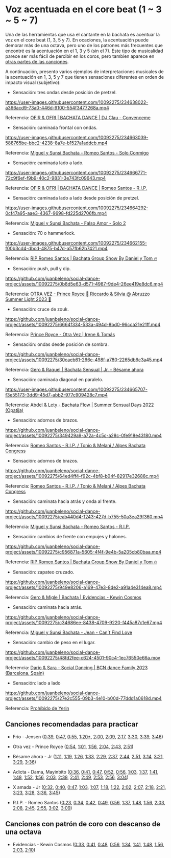 # Voz acentuada en el core beat (1 ~ 3 ~ 5 ~ 7)

Una de las herramientas que usa el cantante en la bachata es acentuar la voz en el core beat (1, 3, 5 y 7). En ocaciones, la acentuación puede demorar más de una octava, pero uno de los patrones más frecuentes que encontré es la acentuación en el 1, 3 y 5 (sin el 7). Este tipo de musicalidad parece ser más fácil de percibir en los coros, pero tambien aparece en [otras partes de las canciones](https://youtu.be/Uzt3PBzObl4?t=23).

A continuación, presento varios ejemplos de interpretaciones musicales de la acentuación en 1, 3, 5 y 7 que tienen sensaciones diferentes en orden de impacto visual (subjetivo):

- Sensación: tres ondas desde posición de pretzel.

https://user-images.githubusercontent.com/10092275/234638022-a366acd9-73a0-446d-9100-554f3477268a.mp4

Referencia: [OFIR & OFRI | BACHATA DANCE | DJ Clau - Convenceme](https://youtu.be/0KCEpelo-zs?t=62)


- Sensación: caminada frontal con ondas.

https://user-images.githubusercontent.com/10092275/234663039-588765be-bbc2-4238-8a7e-b1527a1addcb.mp4

Referencia: [Miguel y Sunsi Bachata - Romeo Santos - Solo Conmigo](https://youtu.be/VuZSTF5jbIk?t=38)


- Sensación: caminada lado a lado.

https://user-images.githubusercontent.com/10092275/234666771-72c9f6ef-f9b9-40c2-9831-3e743fc09643.mp4

Referencia: [OFIR & OFRI | BACHATA DANCE | Romeo Santos - R.I.P.](https://youtu.be/cNqZMvT0ErE?t=100)


- Sensación: caminada lado a lado desde posición de pretzel.

https://user-images.githubusercontent.com/10092275/234664292-0cf47a95-aae3-4367-9698-fd225d2706fb.mp4

Referencia: [Miguel y Sunsi Bachata - Falso Amor - Solo 2](https://youtu.be/trwfDyna_Ik?t=163)


- Sensación: 70 o hammerlock.

https://user-images.githubusercontent.com/10092275/234662155-f00b3cd4-dbcd-4875-b47d-a57fb62b7421.mp4

Referencia: [RIP Romeo Santos | Bachata Group Show By Daniel y Tom 🔥](https://youtu.be/NpbH5VpIpuw?t=118)


- Sensación: push, pull y dip.

https://github.com/juanbeleno/social-dance-project/assets/10092275/0b8d5e63-d571-4987-9de4-26ee419e8dc6.mp4

Referencia: [OTRA VEZ - Prince Royce 🔱 Riccardo & Silvia @ Abruzzo Summer Light 2023 🔱](https://youtu.be/8GQVYo90_kA?t=53)


- Sensación: cruce de zouk.

https://github.com/juanbeleno/social-dance-project/assets/10092275/6664f334-533a-494d-8bd0-96cca21e21ff.mp4

Referencia: [Prince Royce - Otra Vez | Irene & Tomás](https://www.youtube.com/shorts/7aM1EOEQVOM)


- Sensación: ondas desde posición de sombra.

https://github.com/juanbeleno/social-dance-project/assets/10092275/30caeb61-266e-498f-a780-2265db6c3a45.mp4

Referencia: [Gero & Raquel | Bachata Sensual | Jr. - Bésame ahora](https://youtu.be/uHlpnRcgtAo?t=192)


- Sensación: caminada diagonal en paralelo.

https://user-images.githubusercontent.com/10092275/234665707-f3e55173-3dd9-45d7-abb2-977c909428c7.mp4

Referencia: [Abdel & Lety - Bachata Flow | Summer Sensual Days 2022 (Opatija)](https://youtu.be/hoXS0HM8sL8?t=98)


- Sensación: adornos de brazos.

https://github.com/juanbeleno/social-dance-project/assets/10092275/349429a9-a72a-4c5c-a28c-0fe918e43180.mp4

Referencia: [Romeo Santos - R.I.P. / Tonio & Melani / Alpes Bachata Congress](https://youtu.be/4j6ZtCzsKoc?t=32)


- Sensación: adornos de brazos.

https://github.com/juanbeleno/social-dance-project/assets/10092275/64ed4ff4-f92c-4bf8-b04f-82917e32688c.mp4

Referencia: [Romeo Santos - R.I.P. / Tonio & Melani / Alpes Bachata Congress](https://youtu.be/4j6ZtCzsKoc?t=39)


- Sensación: caminata hacia atrás y onda al frente.

https://github.com/juanbeleno/social-dance-project/assets/10092275/eab440d4-1243-427d-b755-50a3ea29f360.mp4

Referencia: [Miguel y Sunsi Bachata - Romeo Santos - R.I.P.](https://youtu.be/h98TLr9psgs?t=98)


- Sensación: cambios de frente con empujes y halones.

https://github.com/juanbeleno/social-dance-project/assets/10092275/c956871a-5605-4f4f-9e4b-5a205cb80baa.mp4

Referencia: [RIP Romeo Santos | Bachata Group Show By Daniel y Tom 🔥](https://youtu.be/NpbH5VpIpuw?t=25)


- Sensación: zapateo cruzado.

https://github.com/juanbeleno/social-dance-project/assets/10092275/949e8206-a169-47e3-8de2-a91a4e314ea8.mp4

Referencia: [Gero & Migle | Bachata | Evidencias - Kewin Cosmos](https://youtu.be/kHetxLtjNPs?si=f7ogFUOZZ-9_TfbC&t=102)


- Sensación: caminata hacia atrás.

https://github.com/juanbeleno/social-dance-project/assets/10092275/c34686ee-8438-4709-9220-f445a87c1e67.mp4

Referencia: [Miguel y Sunsi Bachata - Jean - Can´t Find Love](https://youtu.be/DSLQ77bOLMU?si=SUD2zjSfwfaeW8rG&t=138)


- Sensación: cambio de peso en el lugar.

https://github.com/juanbeleno/social-dance-project/assets/10092275/48fd2fee-c624-4501-90c4-1ec76550e66a.mov

Referencia: [Dario & Sara - Social Dancing | BCN dance Family 2023 (Barcelona, Spain)](https://youtu.be/js80cS_QPLk?si=82LBcYhnvGoIbXy9&t=70)

- Sensación: lado a lado

https://github.com/juanbeleno/social-dance-project/assets/10092275/27e2c555-09b3-4e10-b00d-77ddd1a0618d.mp4

Referencia: [Prohíbido de Yerin](https://www.instagram.com/reel/C1QKvchxKrM/?utm_source=ig_web_copy_link)


## Canciones recomendadas para practicar

- Frio - Jensen ([0:39](https://youtu.be/8NhQZLW-4C0?t=39), [0:47](https://youtu.be/8NhQZLW-4C0?t=47), [0:55](https://youtu.be/8NhQZLW-4C0?t=55), [1:20*](https://youtu.be/8NhQZLW-4C0?t=80), [2:00](https://youtu.be/8NhQZLW-4C0?t=120), [2:09](https://youtu.be/8NhQZLW-4C0?t=129), [2:17](https://youtu.be/8NhQZLW-4C0?t=137), [3:30](https://youtu.be/8NhQZLW-4C0?t=210), [3:39](https://youtu.be/8NhQZLW-4C0?t=219), [3:46](https://youtu.be/8NhQZLW-4C0?t=226))

- Otra vez - Prince Royce ([0:54](https://youtu.be/6RENya8IoT4?t=54), [1:01](https://youtu.be/6RENya8IoT4?t=61), [1:56](https://youtu.be/6RENya8IoT4?t=116), [2:04](https://youtu.be/6RENya8IoT4?t=124), [2:43](https://youtu.be/6RENya8IoT4?t=163), [2:51](https://youtu.be/6RENya8IoT4?t=171))

- Bésame ahora - Jr ([1:11](https://youtu.be/xr1MXo5lvxw?t=71), [1:19](https://youtu.be/xr1MXo5lvxw?t=79), [1:26](https://youtu.be/xr1MXo5lvxw?t=86), [1:33](https://youtu.be/xr1MXo5lvxw?t=93), [2:29](https://youtu.be/xr1MXo5lvxw?t=149), [2:37](https://youtu.be/xr1MXo5lvxw?t=157), [2:44](https://youtu.be/xr1MXo5lvxw?t=164), [2:51](https://youtu.be/xr1MXo5lvxw?t=171), [3:14](https://youtu.be/xr1MXo5lvxw?t=194), [3:21](https://youtu.be/xr1MXo5lvxw?t=201), [3:29](https://youtu.be/xr1MXo5lvxw?t=209), [3:36](https://youtu.be/xr1MXo5lvxw?t=216))

- Adicta - Dama, Mayinbito ([0:36](https://youtu.be/qvljMACH_PA?t=36), [0:41](https://youtu.be/qvljMACH_PA?t=41), [0:47](https://youtu.be/qvljMACH_PA?t=47), [0:52](https://youtu.be/qvljMACH_PA?t=52), [0:56](https://youtu.be/qvljMACH_PA?t=56), [1:03](https://youtu.be/qvljMACH_PA?t=63), [1:37](https://youtu.be/qvljMACH_PA?t=97), [1:41](https://youtu.be/qvljMACH_PA?t=101), [1:48](https://youtu.be/qvljMACH_PA?t=108), [1:52](https://youtu.be/qvljMACH_PA?t=112), [1:56](https://youtu.be/qvljMACH_PA?t=116), [2:03](https://youtu.be/qvljMACH_PA?t=123), [2:38](https://youtu.be/qvljMACH_PA?t=158), [2:41](https://youtu.be/qvljMACH_PA?t=161), [2:49](https://youtu.be/qvljMACH_PA?t=169), [2:53](https://youtu.be/qvljMACH_PA?t=173), [2:56](https://youtu.be/qvljMACH_PA?t=176), [3:04](https://youtu.be/qvljMACH_PA?t=184))

- X amada - Jr ([0:32](https://youtu.be/MkPqcY_C8mU?t=32), [0:40](https://youtu.be/MkPqcY_C8mU?t=40), [0:47](https://youtu.be/MkPqcY_C8mU?t=47), [1:03](https://youtu.be/MkPqcY_C8mU?t=48), [1:07](https://youtu.be/MkPqcY_C8mU?t=67), [1:18](https://youtu.be/MkPqcY_C8mU?t=78), [1:22](https://youtu.be/MkPqcY_C8mU?t=82), [2:02](https://youtu.be/MkPqcY_C8mU?t=82), [2:07](https://youtu.be/MkPqcY_C8mU?t=82), [2:18](https://youtu.be/MkPqcY_C8mU?t=138), [2:21](https://youtu.be/MkPqcY_C8mU?t=141), [3:23](https://youtu.be/MkPqcY_C8mU?t=203), [3:28](https://youtu.be/MkPqcY_C8mU?t=208), [3:36](https://youtu.be/MkPqcY_C8mU?t=216), [3:45](https://youtu.be/MkPqcY_C8mU?t=225))

- R.I.P. - Romeo Santos ([0:23](https://youtu.be/Uzt3PBzObl4?si=B9CwUaiECpdCKY9O&t=23), [0:34](https://youtu.be/Uzt3PBzObl4?si=WllOE6BwBjMD8JFi&t=34), [0:42](https://youtu.be/Uzt3PBzObl4?si=Ug6YF7nOPT5m5HfB&t=42), [0:49](https://youtu.be/Uzt3PBzObl4?si=zxNEOesteLlU04OU&t=49), [0:56](https://youtu.be/Uzt3PBzObl4?si=GkeRTVIg3yi9qVjF&t=56), [1:37](https://youtu.be/Uzt3PBzObl4?si=7fLSff57qo4Eq1SU&t=97), [1:48](https://youtu.be/Uzt3PBzObl4?si=14sJT3UpwboJ18ok&t=108), [1:56](https://youtu.be/Uzt3PBzObl4?si=5F7lgVtv-q2IULjj&t=116), [2:03](https://youtu.be/Uzt3PBzObl4?si=7Ix4XwAwPxiATZFF&t=123), [2:08](https://youtu.be/Uzt3PBzObl4?si=AEPfs8DxQmQLy3ZS&t=128), [2:45](https://youtu.be/Uzt3PBzObl4?si=SUHfSrfkFV3gTO0A&t=165), [2:55](https://youtu.be/Uzt3PBzObl4?si=QmeyYIeAEFk3-o0i&t=175), [3:02](https://youtu.be/Uzt3PBzObl4?si=mZjsBok2pst1H8Hy&t=182), [3:09](https://youtu.be/Uzt3PBzObl4?si=i5xrpI5CYSumM04q&t=189))

## Canciones con patrón de coro con descanso de una octava
- Evidencias - Kewin Cosmos ([0:33](https://youtu.be/LbPIatqWm2M?si=XCw4w1AmpJlFtSu4&t=33), [0:41](https://youtu.be/LbPIatqWm2M?si=QNWJiyma6TVlpNSS&t=41), [0:48](https://youtu.be/LbPIatqWm2M?si=LxdKJKLOgLNnQDzu&t=48), [0:56](https://youtu.be/LbPIatqWm2M?si=YanHHzZVY27dvzNw&t=56), [1:34](https://youtu.be/LbPIatqWm2M?si=-hyPJRPNXtrVQOwi&t=94), [1:41](https://youtu.be/LbPIatqWm2M?si=NrB5g0OC1Kt5z7O6&t=101), [1:48](https://youtu.be/LbPIatqWm2M?si=FqJ5hkmwh0vCqk38&t=108), [1:56](https://youtu.be/LbPIatqWm2M?si=H09FEbPeL1vQw-w2&t=116), [2:03](https://youtu.be/LbPIatqWm2M?si=VnxET1LEJ9HnD74Z&t=123), [2:10](https://youtu.be/LbPIatqWm2M?si=aF5uSkB5wpt0Cb-6&t=130))

